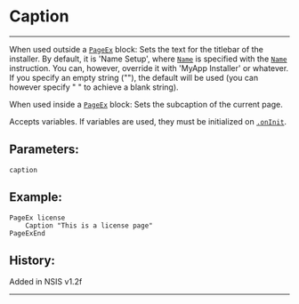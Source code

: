 # Caption

---

When used outside a [`PageEx`][1] block: Sets the text for the titlebar of the installer. By default, it is 'Name Setup', where [`Name`][2] is specified with the [`Name`][2] instruction. You can, however, override it with 'MyApp Installer' or whatever. If you specify an empty string (""), the default will be used (you can however specify " " to achieve a blank string).

When used inside a [`PageEx`][1] block: Sets the subcaption of the current page.

Accepts variables. If variables are used, they must be initialized on [`.onInit`][3].

## Parameters:

    caption

## Example:

	PageEx license
		Caption "This is a license page"
	PageExEnd

## History:

Added in NSIS v1.2f

---

[1]: PageEx.md
[2]: Name.md
[3]: http://nsis.sourceforge.net/Reference/.onInit